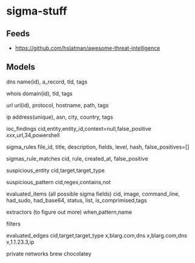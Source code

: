 # sigma-stuff

## Feeds
- https://github.com/hslatman/awesome-threat-intelligence


## Models


dns
name(id), a_record, tld, tags


whois
domain(id), tld, tags

url
url(id), protocol, hostname, path, tags

ip
address(unique), asn, city, country, tags



ioc_findings
cid,entity,entity_id,context=null,false_positive
xxx,url,34,powershell


sigma_rules
file_id, title, description, fields, level, hash, false_positives=[]

sigmas_rule_matches
cid, rule, created_at, false_positive

suspicious_entity
cid,target,target_type

suspicious_pattern
cid,regex,contains,not


evaluated_items (all possible sigma fields)
cid, image, command_line, had_sudo, had_base64, status, list, is_comprimised,tags


extractors (to figure out more)
when,pattern,name

filters


evaluated_edges
cid,target,target_type
x,blarg.com,dns
x,blarg.com,dns
x,1.1.23.3,ip



private networks
brew
chocolatey